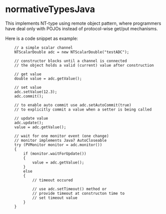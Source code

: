 normativeTypesJava
==================

This implements NT-type using remote object pattern, where programmers have deal only with POJOs instead of protocol-wise get/put mechanisms.

Here is a code snippet as example:

		// a simple scalar channel
		NTScalarDouble adc = new NTScalarDouble("testADC");
		
		// constructor blocks until a channel is connected
		// the object holds a valid (current) value after construction
		
		// get value
		double value = adc.getValue();

		// set value
		adc.setValue(12.3);
		adc.commit();
		
		// to enable auto commit use adc.setAutoCommit(true)
		// to explicitly commit a value when a setter is being called

		// update value
		adc.update();
		value = adc.getValue();
		
		// wait for one monitor event (one change)
		// monitor implements Java7 AutoCloseable
		try (PVMonitor monitor = adc.monitor())
		{
			if (monitor.waitForUpdate())
			{
				value = adc.getValue();
			}
			else
			{
				// timeout occured
				
				// use adc.setTimeout() method or
				// provide timeout at constructon time to
				// set timeout value
			}
		}

